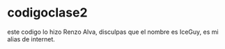 # codigoclase2
este codigo lo hizo Renzo Alva, disculpas que el nombre es IceGuy, es mi alias de internet.
